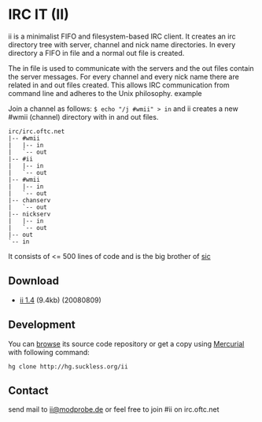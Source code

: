 IRC IT (II)
===========
ii is a minimalist FIFO and filesystem-based IRC client. It creates an irc directory tree with server, channel and nick name directories. In every directory a FIFO in file and a normal out file is created.

The in file is used to communicate with the servers and the out files contain the server messages. For every channel and every nick name there are related in and out files created. This allows IRC communication from command line and adheres to the Unix philosophy.
example

Join a channel as follows: `$ echo "/j #wmii" > in`
and ii creates a new #wmii (channel) directory with in and out files.

    irc/irc.oftc.net
    |-- #wmii
    |   |-- in
    |   `-- out
    |-- #ii
    |   |-- in
    |   `-- out
    |-- #wmii
    |   |-- in
    |   `-- out
    |-- chanserv
    |   `-- out
    |-- nickserv
    |   |-- in
    |   `-- out
    |-- out
    `-- in

It consists of <= 500 lines of code and is the big brother of [sic](/sic)

Download
--------
* [ii 1.4](http://dl.suckless.org/tools/ii-1.4.tar.gz) (9.4kb) (20080809)

Development
-----------
You can [browse](http://hg.suckless.org/ii) its source code repository or get a copy using [Mercurial](http://www.selenic.com/mercurial/) with following command:

`hg clone http://hg.suckless.org/ii`

Contact
-------
send mail to [ii@modprobe.de]( mailto:ii@modprobe.de) or feel free to join #ii on irc.oftc.net
